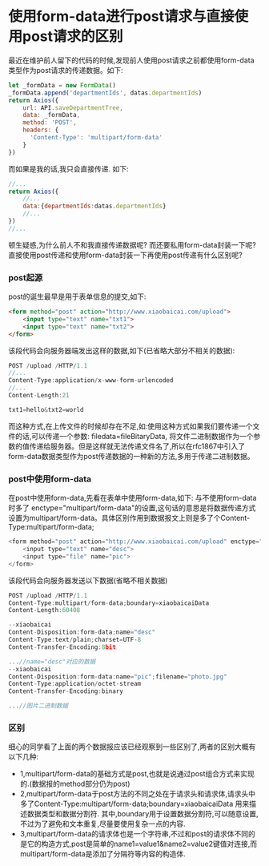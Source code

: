 # 使用form-data进行post请求与直接使用post请求的区别

最近在维护前人留下的代码的时候,发现前人使用post请求之前都使用form-data类型作为post请求的传递数据。如下:

``` javascript
let _formData = new FormData()
_formData.append('departmentIds', datas.departmentIds)
return Axios({
    url: API.saveDepartmentTree,
    data: _formData,
    method: 'POST',
    headers: {
      'Content-Type': 'multipart/form-data'
    }
})
```

而如果是我的话,我只会直接传递. 如下:

``` javascript
//...
return Axios({
    //...
    data:{departmentIds:datas.departmentIds}
    //...
})
//...
```

顿生疑惑,为什么前人不和我直接传递数据呢? 而还要私用form-data封装一下呢?直接使用post传递和使用form-data封装一下再使用post传递有什么区别呢?

### post起源  
post的诞生最早是用于表单信息的提交,如下:

``` html
<form method="post" action="http://www.xiaobaicai.com/upload">
    <input type="text" name="txt1">
    <input type="text" name="txt2">
</form>
```


该段代码会向服务器端发出这样的数据,如下(已省略大部分不相关的数据):

``` javascript
POST /upload /HTTP/1.1
//...
Content-Type:application/x-www-form-urlencoded
//...
Content-Length:21

txt1=hello&txt2=world
```

而这种方式,在上传文件的时候却存在不足,如:使用这种方式如果我们要传递一个文件的话,可以传递一个参数: filedata=fileBitaryData, 将文件二进制数据作为一个参数的值传递给服务器。但是这样就无法传递文件名了,所以在rfc1867中引入了form-data数据类型作为post传递数据的一种新的方法,多用于传递二进制数据。

### post中使用form-data

在post中使用form-data,先看在表单中使用form-data,如下:
与不使用form-data时多了 enctype="multipart/form-data"的设置,这句话的意思是将数据传递方式设置为multipart/form-data。具体区别作用到数据报文上则是多了个Content-Type:multipart/form-data;

``` JavaScript
<form method="post" action="http://www.xiaobaicai.com/upload" enctype="multipart/form-data">
    <input type="text" name="desc">
    <input type="file" name="pic">
</form>
```

该段代码会向服务器发送以下数据(省略不相关数据)
``` javascript
POST /upload /HTTP/1.1
Content-Type:multipart/form-data;boundary=xiaobaicaiData
Content-Length:60408

--xiaobaicai
Content-Disposition:form-data;name="desc"
Content-Type:text/plain;charset=UTF-8
Content-Transfer-Encoding:8bit

...//name="desc"对应的数据
--xiaobaicai
Content-Disposition:form-data:name="pic";filename="photo.jpg"
Content-Type:application/octet-stream
Content-Transfer-Encoding:binary

...//图片二进制数据

```

### 区别

细心的同学看了上面的两个数据报应该已经观察到一些区别了,两者的区别大概有以下几种:
 * 1,multipart/form-data的基础方式是post,也就是说通过post组合方式来实现的.(数据报的method部分仍为post)
 * 2,multipart/form-data于post方法的不同之处在于请求头和请求体,请求头中多了Content-Type:multipart/form-data;boundary=xiaobaicaiData 用来描述数据类型和数据分割符. 其中,boundary用于设置数据分割符,可以随意设置,不过为了避免和文本重复,尽量要使用复杂一点的内容.
 * 3,multipart/form-data的请求体也是一个字符串,不过和post的请求体不同的是它的构造方式,post是简单的name1=value1&name2=value2键值对连接,而multipart/form-data是添加了分隔符等内容的构造体.
